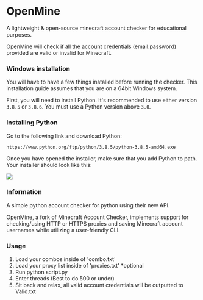 # OpenMine
A lightweight & open-source minecraft account checker for educational purposes.

OpenMine will check if all the account credentials (email:password) provided are valid or invalid for Minecraft.

### Windows installation

You will have to have a few things installed before running the checker. This installation guide assumes that you are on a 64bit Windows system.

First, you will need to install Python. It's recommended to use either version `3.8.5` or `3.8.6`. You must use a Python version above `3.0`. 

### Installing Python

Go to the following link and download Python:

`https://www.python.org/ftp/python/3.8.5/python-3.8.5-amd64.exe`

Once you have opened the installer, make sure that you add Python to path. Your installer should look like this:

<img align="center" src="https://i.imgur.com/iefWNyw.png">


### Information
A simple python account checker for python using their new API.

OpenMine, a fork of Minecraft Account Checker, implements support for checking/using HTTP or HTTPS proxies and saving Minecraft account usernames while utilizing a user-friendly CLI.

### Usage
1. Load your combos inside of 'combo.txt'
2. Load your proxy list inside of 'proxies.txt' *optional
3. Run python script.py
4. Enter threads (Best to do 500 or under)
5. Sit back and relax, all valid account credentials will be outputted to Valid.txt

